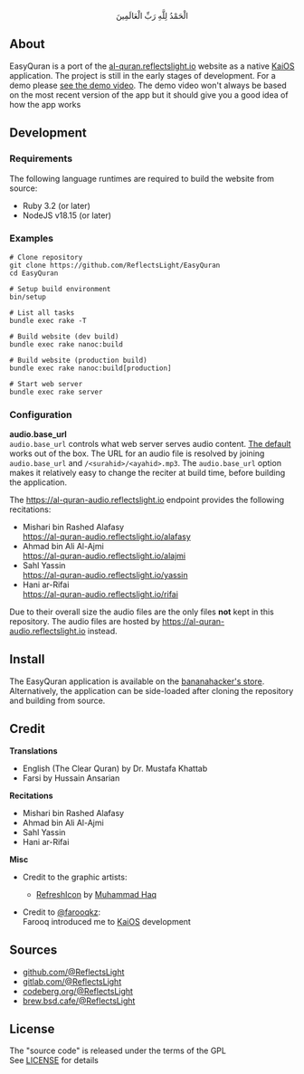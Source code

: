 <p align="center">
الْحَمْدُ لِلَّهِ رَبِّ الْعَالَمِينَ
</p>

## About

EasyQuran is a port of the
[al-quran.reflectslight.io](https://al-quran.reflectslight.io)
website as a native
[KaiOS](https://www.kaiostech.com/)
application.
The project is still in the early stages of development.
For a demo please [see the demo video](https://al-quran.reflectslight.io/x/v/EasyQuran/2024.11.19.mp4).
The demo video won't always be based on the most recent version
of the app but it should give you a good idea of how the app works

## Development

### Requirements

The following language runtimes are required to build the website
from source:

* Ruby 3.2 (or later)
* NodeJS v18.15 (or later)

### Examples

    # Clone repository
    git clone https://github.com/ReflectsLight/EasyQuran
    cd EasyQuran

    # Setup build environment
    bin/setup

    # List all tasks
    bundle exec rake -T

    # Build website (dev build)
    bundle exec rake nanoc:build

    # Build website (production build)
    bundle exec rake nanoc:build[production]

    # Start web server
    bundle exec rake server

### Configuration

**audio.base_url** <br>
`audio.base_url` controls what web server serves audio content.
[The default](https://al-quran-audio.reflectslight.io/rifai)
works out of the box. The URL for an audio file is
resolved by joining `audio.base_url` and
`/<surahid>/<ayahid>.mp3`. The `audio.base_url` option
makes it relatively easy to change the reciter
at build time, before building the application.

The https://al-quran-audio.reflectslight.io endpoint
provides the following recitations:

- Mishari bin Rashed Alafasy <br>
	https://al-quran-audio.reflectslight.io/alafasy
- Ahmad bin Ali Al-Ajmi <br>
	https://al-quran-audio.reflectslight.io/alajmi
- Sahl Yassin <br>
	https://al-quran-audio.reflectslight.io/yassin
- Hani ar-Rifai <br>
	https://al-quran-audio.reflectslight.io/rifai

Due to their overall size the audio files are the only
files **not** kept in this repository. The audio files
are hosted by https://al-quran-audio.reflectslight.io
instead.

## Install

The EasyQuran application is available on the
[bananahacker's store](https://store.bananahackers.net/#easyquran).
Alternatively, the application can be side-loaded after cloning the
repository and building from source.

## Credit

**Translations**

* English (The Clear Quran) by Dr. Mustafa Khattab
* Farsi by Hussain Ansarian

**Recitations**

* Mishari bin Rashed Alafasy
* Ahmad bin Ali Al-Ajmi
* Sahl Yassin
* Hani ar-Rifai

**Misc**

* Credit to the graphic artists:
  * [RefreshIcon](/src/js/components/Icon.tsx)
  by
  [Muhammad Haq](https://freeicons.io/profile/823)

* Credit to [@farooqkz](https://github.com/farooqkz): <br>
  Farooq introduced me to [KaiOS](https://www.kaiostech.com/) development

## Sources

* [github.com/@ReflectsLight](https://github.com/ReflectsLight/EasyQuran)
* [gitlab.com/@ReflectsLight](https://gitlab.com/ReflectsLight/EasyQuran)
* [codeberg.org/@ReflectsLight](https://codeberg.org/ReflectsLight/EasyQuran)
* [brew.bsd.cafe/@ReflectsLight](https://brew.bsd.cafe/ReflectsLight/EasyQuran)

## License

The "source code" is released under the terms of the GPL <br>
See [LICENSE](./share/al-quran.reflectslight.io/LICENSE) for details
